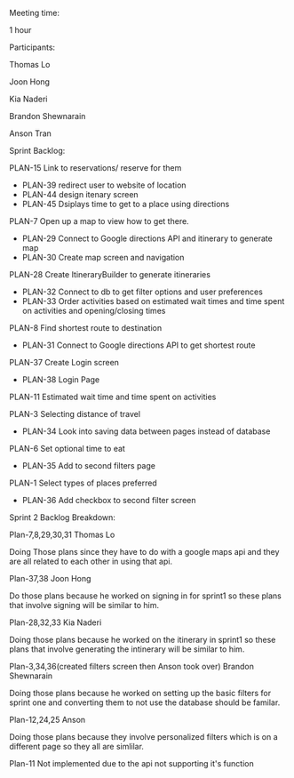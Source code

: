 
Meeting time:

1 hour

Participants:

Thomas Lo

Joon Hong

Kia Naderi

Brandon Shewnarain

Anson Tran

Sprint Backlog:

PLAN-15 Link to reservations/ reserve for them
  - PLAN-39 redirect user to website of location
  - PLAN-44 design itenary screen
  - PLAN-45 Dsiplays time to get to a place using directions 

PLAN-7 Open up a map to view how to get there.
- PLAN-29	Connect to Google directions API and itinerary to generate map
- PLAN-30 Create map screen and navigation

PLAN-28 Create ItineraryBuilder to generate itineraries
- PLAN-32	Connect to db to get filter options and user preferences 
- PLAN-33	Order activities based on estimated wait times and time spent on activities and opening/closing times

PLAN-8 Find shortest route to destination
- PLAN-31	Connect to Google directions API to get shortest route

PLAN-37 Create Login screen
- PLAN-38	Login Page

PLAN-11 Estimated wait time and time spent on activities

PLAN-3 Selecting distance of travel 
- PLAN-34	Look into saving data between pages instead of database

PLAN-6 Set optional time to eat
- PLAN-35	Add to second filters page

PLAN-1 Select types of places preferred
- PLAN-36	Add checkbox to second filter screen


Sprint 2 Backlog Breakdown:

Plan-7,8,29,30,31 Thomas Lo

Doing Those plans since they have to do with a google maps api and they are all related to each other in using that api.

Plan-37,38 Joon Hong

Do those plans because he worked on signing in for sprint1 so these plans that involve signing will be similar to him.

Plan-28,32,33 Kia Naderi

Doing those plans because he worked on the itinerary in sprint1 so these plans that involve generating the intinerary will be similar to him.

Plan-3,34,36(created filters screen then Anson took over) Brandon Shewnarain

Doing those plans because he worked on setting up the basic filters for sprint one and converting  them to not use the database should be familar.

Plan-12,24,25 Anson

Doing those plans because they involve personalized filters which is on a different page so they all are simlilar.

Plan-11 Not implemented due to the api not supporting it's function 
